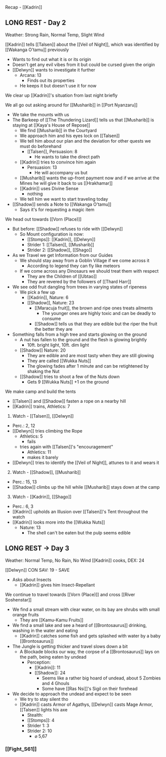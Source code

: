 Recap - [[Kadrin]]

## LONG REST - Day 2
Weather: Strong Rain, Normal Temp, Slight Wind

[[Kadrin]] tells [[Talsen]] about the [[Veil of Night]], which was identified by [[Wakanga O’tamu]] previously
- Wants to find out what it is or its origin
- Doesn't get any evil vibes from it but could be cursed given the origin
- [[Delwyn]] wants to investigate it further
	- Arcana: 13
		- Finds out its properties
	- He keeps it but doesn't use it for now

We clear up [[Kadrin]]'s situation from last night briefly

We all go out asking around for [[Musharib]] in [[Port Nyanzaru]]
- We take the mounts with us
- The Barkeep of [[The Thundering Lizard]] tells us that [[Musharib]] is staying at [[Kaya's House of Repose]]
	- We find [[Musharib]] in the Courtyard
	- We approach him and his eyes lock on [[Talsen]]
	- We tell him about our plan and the deviation for other quests we must do beforehand
		- [[Talsen]], Persuasion: 8
			- He wants to take the direct path
	- [[Kadrin]] tries to convince him again
		- Persuasion: 13
			- He will accompany us but
	- [[Musharib]] wants the up-front payment now and if we arrive at the  Mines he will give it back to us [[Hrakhamar]]
	- [[Kadrin]] uses Divine Sense
		- nothing
	- We tell him we want to start traveling today
- [[Shadow]] sends a Note to [[Wakanga O’tamu]]
	- Says it's for requesting a magic item

We head out towards [[Vorn (Place)]]
- But before: [[Shadow]] refuses to ride with [[Delwyn]]
	- So Mount configuration is now:
		- [[Stomps]]: [[Kadrin]], [[Delwyn]]
		- Strider 1: [[Talsen]], [[Musharib]]
		- Strider 2: [[Shadow]], [[Shago]]
- As we Travel we get Information from our Guides
	- We should stay away from a Goblin Village if we come across it
		- According to legend they can fly like meteors
	- If we come across any Dinosaurs we should treat them with respect
		- They are the Children of [[Ubtao]]
		- They are revered by the followers of [[Thard Harr]]
- We see odd fruit dangling from trees in varying states of ripeness
	- We pick a few up
		- [[Kadrin]], Nature: 6
		- [[Shadow]], Nature: 23
			- [[Maracuja fruit]], the brown and ripe ones treats ailments
				- The younger ones are highly toxic and can be deadly to consume
			- [[Shadow]] tells us that they are edible but the riper the fruit the better they are
- Something falls from a high tree and starts glowing on the ground
	- A nut has fallen to the ground and the flesh is glowing brightly
		- 10ft. bright light, 10ft. dim light
	- [[Shadow]] Nature: 20
		- They are edible and are most tasty when they are still glowing
		- They are called [[Wukka Nuts]]
		- The glowing fades after 1 minute and can be retightened by shaking the Nut
	- [[Shadow]] tries to shoot a few of the Nuts down
		- Gets 9 [[Wukka Nuts]] +1 on the ground

We make camp and build the tents
- [[Talsen]] and [[Shadow]] fasten a rope on a nearby hill
- [[Kadrin]] trains, Athletics: 7

1. Watch - [[Talsen]], [[Delwyn]]
- Perc.: 2, 12
- [[Delwyn]] tries climbing the Rope
	- Athletics: 5
		- fails
	- tries again with [[Talsen]]'s "encouragement"
		- Athletics: 11
		- makes it barely
- [[Delwyn]] tries to identify the [[Veil of Night]], attunes to it and wears it

2. Watch - [[Shadow]], [[Musharib]]
- Perc.: 15, 13
- [[Shadow]] climbs up the hill while [[Musharib]] stays down at the camp

3. Watch -  [[Kadrin]], [[Shago]]
- Perc.: 6, 3
- [[Kadrin]] upholds an Illusion over [[Talsen]]'s Tent throughout the watch
- [[Kadrin]] looks more into the [[Wukka Nuts]]
	- Nature: 13
		- The shell can't be eaten but the pulp seems edible

## LONG REST -> Day 3
Weather: Normal Temp, No Rain, No Wind
[[Kadrin]] cooks, DEX: 24

[[Delwyn]] CON SAV: 19 - SAVE
- Asks about Insects
	- [[Kadrin]] gives him Insect-Repellant

We continue to travel towards [[Vorn (Place)]] and cross [[River Soshenstar]]
- We find a small stream with clear water, on its bay are shrubs with small orange fruits
	- They are [[Kamu-Kamu Fruits]]
- We find a small lake and see a heard of [[Brontosaurus]] drinking, washing in the water and eating
	- [[Kadrin]] catches some fish and gets splashed with water by a baby [[Brontosaurus]]
- The Jungle is getting thicker and travel slows down a bit
	- A Blockade blocks our way, the corpse of a [[Brontosaurus]] lays on the path, being eaten by undead
		- Perception:
			- [[Kadrin]]: 11
			- [[Shadow]]: 24
				- Seems like a rather big hoard of undead, about 5 Zombies and 4 Ghouls
				- Some have [[Ras Nsi]]'s Sigil on their forehead
- We decide to approach the undead and expect to be seen
	- We try to stay silent tho
	- [[Kadrin]] casts Armor of Agathys, [[Delwyn]] casts Mage Armor, [[Talsen]] lights his axe
		- Stealth: 
		-  [[Stomps]]: 4
		- Strider 1: 3
		- Strider 2: 10
			- ⌀ 5,67

### [[Fight_S61]]